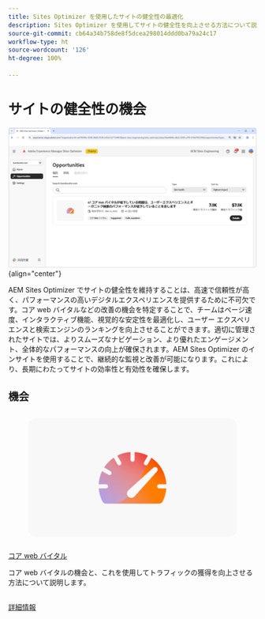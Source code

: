 ```yaml
---
title: Sites Optimizer を使用したサイトの健全性の最適化
description: Sites Optimizer を使用してサイトの健全性を向上させる方法について説明します。
source-git-commit: cb64a34b758de8f5dcea298014ddd0ba79a24c17
workflow-type: ht
source-wordcount: '126'
ht-degree: 100%

---
```



# サイトの健全性の機会

![サイトの健全性の機会](./assets/site-health/hero.png){align="center"}

AEM Sites Optimizer でサイトの健全性を維持することは、高速で信頼性が高く、パフォーマンスの高いデジタルエクスペリエンスを提供するために不可欠です。コア web バイタルなどの改善の機会を特定することで、チームはページ速度、インタラクティブ機能、視覚的な安定性を最適化し、ユーザー エクスペリエンスと検索エンジンのランキングを向上させることができます。適切に管理されたサイトでは、よりスムーズなナビゲーション、より優れたエンゲージメント、全体的なパフォーマンスの向上が確保されます。AEM Sites Optimizer のインサイトを使用することで、継続的な監視と改善が可能になります。これにより、長期にわたってサイトの効率性と有効性を確保します。

## 機会

<!-- CARDS

* ../documentation/opportunities/core-web-vitals.md
  {title=Core web vitals}
  {image=../assets/common/card-performance.png}

-->
<!-- START CARDS HTML - DO NOT MODIFY BY HAND -->
<div class="columns">
    <div class="column is-half-tablet is-half-desktop is-one-third-widescreen" aria-label="Core web vitals">
        <div class="card" style="height: 100%; display: flex; flex-direction: column; height: 100%;">
            <div class="card-image">
                <figure class="image x-is-16by9">
                    <a href="../documentation/opportunities/core-web-vitals.md" title="コア web バイタル" target="_blank" rel="referrer">
                        <img class="is-bordered-r-small" src="../assets/common/card-performance.png" alt="コア web バイタル"
                             style="width: 100%; aspect-ratio: 16 / 9; object-fit: cover; overflow: hidden; display: block; margin: auto;">
                    </a>
                </figure>
            </div>
            <div class="card-content is-padded-small" style="display: flex; flex-direction: column; flex-grow: 1; justify-content: space-between;">
                <div class="top-card-content">
                    <p class="headline is-size-6 has-text-weight-bold">
                        <a href="../documentation/opportunities/core-web-vitals.md" target="_blank" rel="referrer" title="コア web バイタル">コア web バイタル</a>
                    </p>
                    <p class="is-size-6">コア web バイタルの機会と、これを使用してトラフィックの獲得を向上させる方法について説明します。</p>
                </div>
                <a href="../documentation/opportunities/core-web-vitals.md" target="_blank" rel="referrer" class="spectrum-Button spectrum-Button--outline spectrum-Button--primary spectrum-Button--sizeM" style="align-self: flex-start; margin-top: 1rem;">
                    <span class="spectrum-Button-label has-no-wrap has-text-weight-bold">詳細情報</span>
                </a>
            </div>
        </div>
    </div>
</div>
<!-- END CARDS HTML - DO NOT MODIFY BY HAND -->

